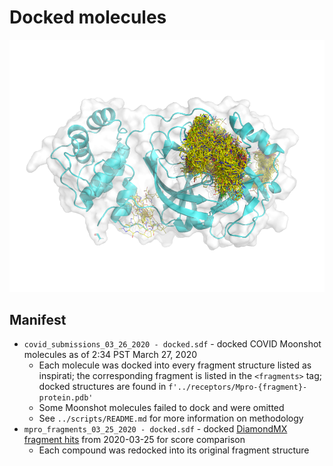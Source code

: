# Docked molecules

![ensemble of docked molecules](https://github.com/foldingathome/covid-moonshot/raw/master/docking/docked-molecules.png "Ensemble of docked molecules")

## Manifest
* `covid_submissions_03_26_2020 - docked.sdf` - docked COVID Moonshot molecules as of 2:34 PST March 27, 2020
   * Each molecule was docked into every fragment structure listed as inspirati; the corresponding fragment is listed in the `<fragments>` tag;
     docked structures are found in `f'../receptors/Mpro-{fragment}-protein.pdb'`
   * Some Moonshot molecules failed to dock and were omitted
   * See `../scripts/README.md` for more information on methodology
* `mpro_fragments_03_25_2020 - docked.sdf` - docked [DiamondMX fragment hits](https://www.diamond.ac.uk/covid-19/for-scientists/Main-protease-structure-and-XChem/Downloads.html) from 2020-03-25 for score comparison
   * Each compound was redocked into its original fragment structure
